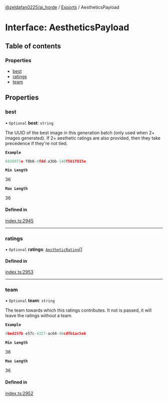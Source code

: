 [@zeldafan0225/ai_horde](../README.md) / [Exports](../modules.md) / AestheticsPayload

# Interface: AestheticsPayload

## Table of contents

### Properties

- [best](AestheticsPayload.md#best)
- [ratings](AestheticsPayload.md#ratings)
- [team](AestheticsPayload.md#team)

## Properties

### best

• `Optional` **best**: `string`

The UUID of the best image in this generation batch (only used when 2+ images generated). If 2+ aesthetic ratings are also provided, then they take precedence if they're not tied.

**`Example`**

```ts
6038971e-f0b0-4fdd-a3bb-148f561f815e
```

**`Min Length`**

36

**`Max Length`**

36

#### Defined in

[index.ts:2945](https://github.com/ZeldaFan0225/ai_horde/blob/f6fd59f/index.ts#L2945)

___

### ratings

• `Optional` **ratings**: [`AestheticRating`](AestheticRating.md)[]

#### Defined in

[index.ts:2953](https://github.com/ZeldaFan0225/ai_horde/blob/f6fd59f/index.ts#L2953)

___

### team

• `Optional` **team**: `string`

The team towards which this ratings contributes. It not is passed, it will leave the ratings without a team.

**`Example`**

```ts
0bed257b-e57c-4327-ac64-40cdfb1ac5e6
```

**`Min Length`**

36

**`Max Length`**

36

#### Defined in

[index.ts:2952](https://github.com/ZeldaFan0225/ai_horde/blob/f6fd59f/index.ts#L2952)
